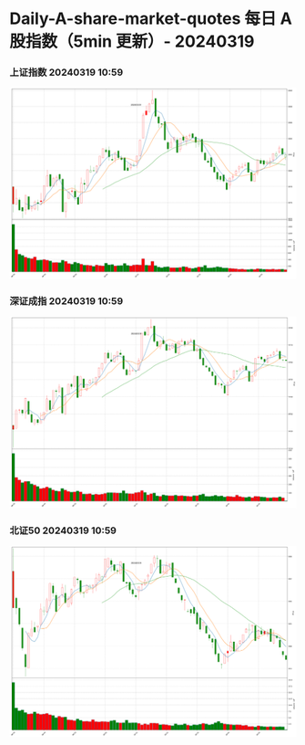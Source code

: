 
# Daily-A-share-market-quotes 每日 A 股指数（5min 更新）- 20240319

### 上证指数 20240319 10:59
![](./fig/2024/3/20240319-sh000001.png)

### 深证成指 20240319 10:59
![](./fig/2024/3/20240319-sz399001.png)

### 北证50 20240319 10:59
![](./fig/2024/3/20240319-bj899050.png)
